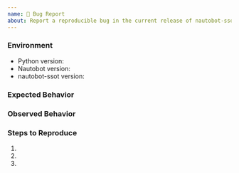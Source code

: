 ```yaml
---
name: 🐛 Bug Report
about: Report a reproducible bug in the current release of nautobot-ssot
---
```


### Environment
* Python version:  <!-- Example: 3.11.4 -->
* Nautobot version:  <!-- Example: 2.0.0 -->
* nautobot-ssot version:  <!-- Example: 1.0.0 -->

<!-- What did you expect to happen? -->
### Expected Behavior


<!-- What happened instead? -->
### Observed Behavior

<!--
    Describe in detail the exact steps that someone else can take to reproduce
    this bug using the current release.
-->
### Steps to Reproduce
1.
2.
3.
